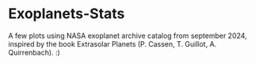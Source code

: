 # Exoplanets-Stats
A few plots using NASA exoplanet archive catalog from september 2024, inspired by the book Extrasolar Planets (P. Cassen, T. Guillot, A. Quirrenbach). :) 
